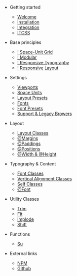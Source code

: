 - Getting started
  - [Welcome](getting-started/welcome.md)
  - [Installation](getting-started/installation.md)
  - [Integration](getting-started/integration.md)
  - [ITCSS](getting-started/itcss.md)

- Base principles
  - [! Space-Unit Grid](base-principles/space-unit-grid.md)
  - [! Modular](base-principles/modular.md)
  - [! Responsive Typography](base-principles/responsive-typography.md)
  - [! Responsive Layout](base-principles/responsive-layout.md)
  
- Settings
  - [Viewports](settings/viewports.md)
  - [Space Units](settings/space-units.md)
  - [Layout Presets](settings/layout-presets.md)
  - [Fonts](settings/fonts.md)
  - [Font Presets](settings/font-presets.md)
  - [Support & Legacy Browers](settings/support-legacy.md)

- Layout
  - [Layout Classes](layout/layout-classes.md)
  - [@Margins](layout/margin.md)
  - [@Paddings](layout/padding.md)
  - [@Positions](layout/position.md)
  - [@Width & @Height](layout/width-height.md)
  
- Typography & Content 
  - [Font Classes](typography/font-classes.md)
  - [Vertical Alignment Classes](typography/vertical-alignments.md)
  - [Self Classes](typography/self-classes.md)
  - [@Font](typography/font-mixins.md)
  
- Utility Classes
  - [Trim](utility-classes/trim.md)
  - [Fit](utility-classes/fit.md)
  - [Implode](utility-classes/implode.md)
  - [Shift](utility-classes/shift.md)

- Functions
  - [Su](functions/su.md) 
   
- External links
  - [NPM](https://www.npmjs.com/package/spaceframework)
  - [Github](https://github.com/HarwinBorger/SpaceFramework)